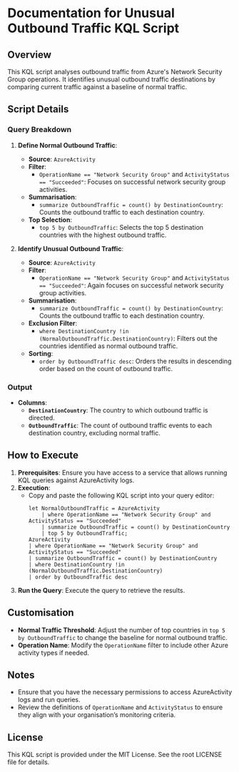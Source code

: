 # Documentation for Unusual Outbound Traffic KQL Script

## Overview
This KQL script analyses outbound traffic from Azure's Network Security Group operations. It identifies unusual outbound traffic destinations by comparing current traffic against a baseline of normal traffic.

## Script Details

### Query Breakdown
1. **Define Normal Outbound Traffic**:
   - **Source**: `AzureActivity`
   - **Filter**: 
     - `OperationName == "Network Security Group"` and `ActivityStatus == "Succeeded"`: Focuses on successful network security group activities.
   - **Summarisation**:
     - `summarize OutboundTraffic = count() by DestinationCountry`: Counts the outbound traffic to each destination country.
   - **Top Selection**:
     - `top 5 by OutboundTraffic`: Selects the top 5 destination countries with the highest outbound traffic.

2. **Identify Unusual Outbound Traffic**:
   - **Source**: `AzureActivity`
   - **Filter**: 
     - `OperationName == "Network Security Group"` and `ActivityStatus == "Succeeded"`: Again focuses on successful network security group activities.
   - **Summarisation**:
     - `summarize OutboundTraffic = count() by DestinationCountry`: Counts the outbound traffic to each destination country.
   - **Exclusion Filter**:
     - `where DestinationCountry !in (NormalOutboundTraffic.DestinationCountry)`: Filters out the countries identified as normal outbound traffic.
   - **Sorting**:
     - `order by OutboundTraffic desc`: Orders the results in descending order based on the count of outbound traffic.

### Output
- **Columns**:
  - **`DestinationCountry`**: The country to which outbound traffic is directed.
  - **`OutboundTraffic`**: The count of outbound traffic events to each destination country, excluding normal traffic.

## How to Execute
1. **Prerequisites**: Ensure you have access to a service that allows running KQL queries against AzureActivity logs.
2. **Execution**:
   - Copy and paste the following KQL script into your query editor:
     ```kql
     let NormalOutboundTraffic = AzureActivity
         | where OperationName == "Network Security Group" and ActivityStatus == "Succeeded"
         | summarize OutboundTraffic = count() by DestinationCountry
         | top 5 by OutboundTraffic;
     AzureActivity
     | where OperationName == "Network Security Group" and ActivityStatus == "Succeeded"
     | summarize OutboundTraffic = count() by DestinationCountry
     | where DestinationCountry !in (NormalOutboundTraffic.DestinationCountry)
     | order by OutboundTraffic desc
     ```
3. **Run the Query**: Execute the query to retrieve the results.

## Customisation
- **Normal Traffic Threshold**: Adjust the number of top countries in `top 5 by OutboundTraffic` to change the baseline for normal outbound traffic.
- **Operation Name**: Modify the `OperationName` filter to include other Azure activity types if needed.

## Notes
- Ensure that you have the necessary permissions to access AzureActivity logs and run queries.
- Review the definitions of `OperationName` and `ActivityStatus` to ensure they align with your organisation’s monitoring criteria.

## License
This KQL script is provided under the MIT License. See the root LICENSE file for details.
